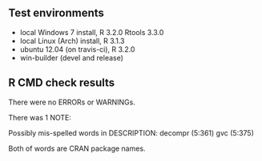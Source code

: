 ## Test environments
* local Windows 7 install, R 3.2.0 Rtools 3.3.0
* local Linux (Arch) install, R 3.1.3
* ubuntu 12.04 (on travis-ci), R 3.2.0
* win-builder (devel and release)

## R CMD check results
There were no ERRORs or WARNINGs. 

There was 1 NOTE:

Possibly mis-spelled words in DESCRIPTION:
  decompr (5:361)
  gvc (5:375)

Both of words are CRAN package names.

